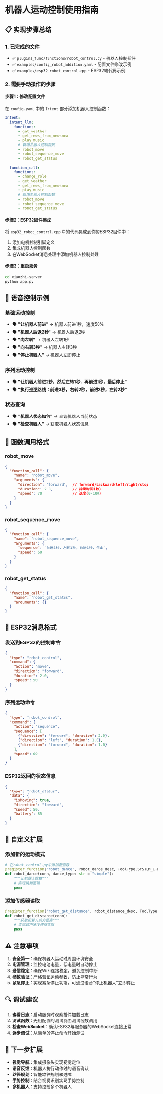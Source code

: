 # 机器人运动控制使用指南

## 📋 实现步骤总结

### **1. 已完成的文件**
- ✅ `plugins_func/functions/robot_control.py` - 机器人控制插件
- ✅ `examples/config_robot_addition.yaml` - 配置文件修改示例
- ✅ `examples/esp32_robot_control.cpp` - ESP32端代码示例

### **2. 需要手动操作的步骤**

#### **步骤1：修改配置文件**
在 `config.yaml` 中的 `Intent` 部分添加机器人控制函数：

```yaml
Intent:
  intent_llm:
    functions:
      - get_weather
      - get_news_from_newsnow  
      - play_music
      # 新增机器人控制函数
      - robot_move
      - robot_sequence_move
      - robot_get_status
      
  function_call:
    functions:
      - change_role
      - get_weather
      - get_news_from_newsnow
      - play_music
      # 新增机器人控制函数  
      - robot_move
      - robot_sequence_move
      - robot_get_status
```

#### **步骤2：ESP32固件集成**
将 `esp32_robot_control.cpp` 中的代码集成到你的ESP32固件中：
1. 添加电机控制引脚定义
2. 集成机器人控制函数
3. 在WebSocket消息处理中添加机器人控制处理

#### **步骤3：重启服务**
```bash
cd xiaozhi-server
python app.py
```

## 🎯 语音控制示例

### **基础运动控制**
- 🗣️ **"让机器人前进"** → 机器人前进1秒，速度50%
- 🗣️ **"机器人后退2秒"** → 机器人后退2秒
- 🗣️ **"向左转"** → 机器人左转1秒
- 🗣️ **"向右转3秒"** → 机器人右转3秒
- 🗣️ **"停止机器人"** → 机器人立即停止

### **序列运动控制**
- 🗣️ **"让机器人前进2秒，然后左转1秒，再前进1秒，最后停止"**
- 🗣️ **"执行巡逻路线：前进3秒，右转2秒，前进2秒，左转2秒"**

### **状态查询**
- 🗣️ **"机器人状态如何"** → 查询机器人当前状态
- 🗣️ **"检查机器人"** → 获取机器人状态信息

## 🔧 函数调用格式

### **robot_move**
```json
{
  "function_call": {
    "name": "robot_move",
    "arguments": {
      "direction": "forward",  // forward/backward/left/right/stop
      "duration": 2.0,         // 持续时间(秒)
      "speed": 70              // 速度(0-100)
    }
  }
}
```

### **robot_sequence_move**
```json
{
  "function_call": {
    "name": "robot_sequence_move", 
    "arguments": {
      "sequence": "前进2秒，左转1秒，前进1秒，停止",
      "speed": 60
    }
  }
}
```

### **robot_get_status**
```json
{
  "function_call": {
    "name": "robot_get_status",
    "arguments": {}
  }
}
```

## 📱 ESP32消息格式

### **发送到ESP32的控制命令**
```json
{
  "type": "robot_control",
  "command": {
    "action": "move",
    "direction": "forward",
    "duration": 2.0,
    "speed": 50
  }
}
```

### **序列运动命令**
```json
{
  "type": "robot_control",
  "command": {
    "action": "sequence",
    "sequence": [
      {"direction": "forward", "duration": 2.0},
      {"direction": "left", "duration": 1.0},
      {"direction": "forward", "duration": 1.0}
    ],
    "speed": 60
  }
}
```

### **ESP32返回的状态信息**
```json
{
  "type": "robot_status",
  "data": {
    "isMoving": true,
    "direction": "forward", 
    "speed": 50,
    "battery": 85
  }
}
```

## 🎨 自定义扩展

### **添加新的运动模式**
```python
# 在robot_control.py中添加新函数
@register_function("robot_dance", robot_dance_desc, ToolType.SYSTEM_CTL)
def robot_dance(conn, dance_type: str = "simple"):
    """让机器人跳舞"""
    # 实现跳舞逻辑
    pass
```

### **添加传感器读取**
```python
@register_function("robot_get_distance", robot_distance_desc, ToolType.SYSTEM_CTL) 
def robot_get_distance(conn):
    """获取机器人前方距离"""
    # 实现超声波传感器读取
    pass
```

## ⚠️ 注意事项

1. **安全第一**：确保机器人运动时周围环境安全
2. **电源管理**：监控电池电量，低电量时自动停止
3. **通信稳定**：确保WiFi连接稳定，避免控制中断
4. **参数验证**：严格验证运动参数，防止异常行为
5. **紧急停止**：实现紧急停止功能，可通过语音"停止机器人"立即停止

## 🔍 调试建议

1. **查看日志**：启动服务时观察插件加载日志
2. **测试函数**：先用配置的测试页面测试函数调用
3. **检查WebSocket**：确认ESP32与服务器的WebSocket连接正常
4. **逐步调试**：从简单的停止命令开始测试

## 🚀 下一步扩展

- **视觉导航**：集成摄像头实现视觉定位
- **语音反馈**：机器人执行动作时的语音确认
- **路径规划**：智能路径规划和避障
- **手势控制**：结合视觉识别实现手势控制
- **多机器人**：支持控制多个机器人